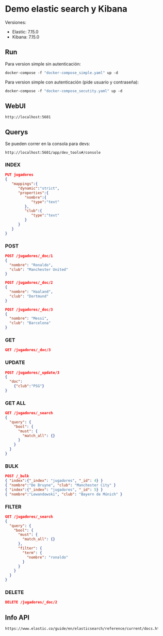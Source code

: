 # Demo elastic search y Kibana

Versiones:

* Elastic: 7.15.0
* Kibana: 7.15.0

## Run

Para version simple sin autenticación:

```dockerfile
docker-compose -f "docker-compose_simple.yaml" up -d
```

Para version simple con autenticación (pide usuario y contraseña):

```dockerfile
docker-compose -f "docker-compose_secutity.yaml" up -d
```

## WebUI

```http
http://localhost:5601
```

## Querys

Se pueden correr en la consola para devs:  

```http
http://localhost:5601/app/dev_tools#/console
```

### INDEX

```json
PUT jugadores 
{
   "mappings":{
      "dynamic":"strict",
      "properties":{
         "nombre":{
            "type":"text"
         },
         "club":{
            "type":"text"
         }
      }
   }
}
```

### POST

```json
POST /jugadores/_doc/1
{
  "nombre": "Ronaldo",
  "club": "Manchester United"
}
```

```json
POST /jugadores/_doc/2
{
  "nombre": "Haaland",
  "club": "Dortmund"
}
```

```json
POST /jugadores/_doc/3
{
  "nombre": "Messi",
  "club": "Barcelona"
}
```

### GET

```json
GET /jugadores/_doc/3
```

### UPDATE

```json
POST /jugadores/_update/3
{ 
  "doc":
    {"club":"PSG"}
}
```

### GET ALL

```json
GET /jugadores/_search
{
  "query": {
    "bool": {
      "must": {
        "match_all": {}
      }
    }
  }
}
```

### BULK

```json
POST /_bulk
{ "index":{"_index": "jugadores", "_id": 4} }
{ "nombre":"De Bruyne", "club": "Manchester City" }
{ "index":{"_index": "jugadores", "_id": 5} }
{ "nombre":"Lewandowski", "club": "Bayern de Múnich" }
```

### FILTER

```json
GET /jugadores/_search
{
  "query": {
    "bool": {
      "must": {
        "match_all": {}
      },
      "filter": {
        "term": {
          "nombre": "ronaldo"
        }
      }
    }
  }
}
```

### DELETE

```json
DELETE /jugadores/_doc/2
```

## Info API

```http
https://www.elastic.co/guide/en/elasticsearch/reference/current/docs.html
```
